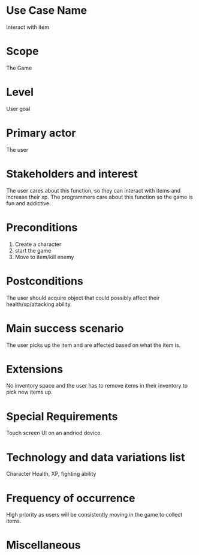 # Use Case Name
Interact with item

# Scope
The Game

# Level
User goal

# Primary actor
The user

# Stakeholders and interest
The user cares about this function, so they can interact with items and increase their xp. The programmers care about this function so the game is fun and addictive.

# Preconditions
1. Create a character
2. start the game
3. Move to item/kill enemy 

# Postconditions
The user should acquire object that could possibly affect their health/xp/attacking ability.
# Main success scenario
The user picks up the item and are affected based on what the item is.
# Extensions
No inventory space and the user has to remove items in their inventory to pick new items up.

# Special Requirements
Touch screen UI on an andriod device.

# Technology and data variations list
Character Health, XP, fighting ability

# Frequency of occurrence
High priority as users will be consistently moving in the game to collect items.

# Miscellaneous